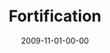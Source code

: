 ---
layout: message
category: message
series: "The Garden"
title: "Fortification"
date: 2009-11-01-00-00
message_id: 588
audio-description: "Brian Tome discusses why it's important for us to be resilient and patiently active, even in the midst of a storm."
audio: "http://s3.amazonaws.com/crossroadsaudiomessages/Garden4.mp3"
audio-title: "Fortification"
audio-duration: "34:05"
video-description: "Brian Tome discusses why it's important for us to be resilient and patiently active, even in the midst of a storm."
video-title: "Fortification"
video: "https://s3.amazonaws.com/crossroadsvideomessages/Garden4.mp4"
video-poster: "https://www.crossroads.net/uploadedfiles/Garden4-still.jpg"
program-description: ""
program: "http://www.crossroads.net/players/media/hq/10-11_31-01_09Program.pdf"
program-title: "Fortification (Program)"
notes-description: " "
notes: "http://www.crossroads.net/players/media/hq/SN_11-1_09.pdf "
notes-title: "Fortification (Study Notes)"
---